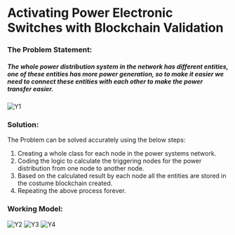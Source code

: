 # Activating Power Electronic Switches with Blockchain Validation
### The Problem Statement:
##### The whole power distribution system in the network has different entities, one of these entities has more power generation, so to make it easier we need to connect these entities with each other to make the power transfer easier. 
![Y1](https://user-images.githubusercontent.com/69640722/184086335-4eecf72b-559e-40e4-bcd5-bd03a80ea9c0.jpeg)



### Solution:
The Problem can be solved accurately using the below steps:
1. Creating a whole class for each node in the power systems network.
2. Coding the logic to calculate the triggering nodes for the power distribution from one node to another node.
3. Based on the calculated result by each node all the entities are stored in the costume blockchain created.
4. Repeating the above process forever.

### Working Model:
![Y2](https://user-images.githubusercontent.com/69640722/184087236-b00b3d6d-fb86-493e-94e6-2477291a3cab.jpeg)
![Y3](https://user-images.githubusercontent.com/69640722/184087247-7e5cf5eb-02f8-4dc5-8336-88a8fc356354.jpeg)
![Y4](https://user-images.githubusercontent.com/69640722/184087262-2fe24aa5-ae6c-42c6-8574-79d169db7555.jpeg)
